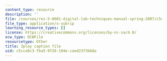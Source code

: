 ```yaml
---
content_type: resource
description: ''
file: /courses/res-5-0001-digital-lab-techniques-manual-spring-2007/c5cce8c3fba59f28194ecaed23f3b68a_B_QyhG2-VBI.srt
file_type: application/x-subrip
learning_resource_types: []
license: https://creativecommons.org/licenses/by-nc-sa/4.0/
ocw_type: OCWFile
resourcetype: Other
title: 3play caption file
uid: c5cce8c3-fba5-9f28-194e-caed23f3b68a
---
```

